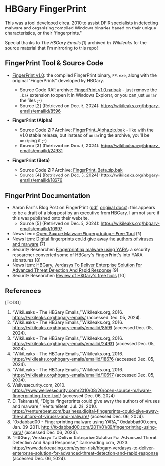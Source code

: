 
# HBGary FingerPrint

This was a tool developed circa. 2010 to assist DFIR specialists in detecting malware and organising compiled Windows binaries based on their unique characteristics, or their "fingerprints."

Special thanks to _The HBGary Emails_ [1] archived by _Wikileaks_ for the source material that I'm mirroring to this repo!

## FingerPrint Tool & Source Code

* [FingerPrint v1.0](./FingerPrint%20v1.0): the compiled FingerPrint binary, ``FP.exe``, along with the original "FingerPrints" developed by HBGary.
    * Source Code RAR archive: [FingerPrint v1.0.rar.bak](./misc/FingerPrint%20v1.0.rar.bak) - just remove the ``.bak`` extension to open it in Windows Explorer, or you can just ``unrar`` the files ;-)
    * Source [2] (Retrieved on Dec. 5, 2024): https://wikileaks.org/hbgary-emails/emailid/8596

* __FingerPrint (Alpha)__
    * Source Code ZIP Archive: [FingerPrint_Alpha.zip.bak](./misc/Fingerprint_Alpha.zip.bak) - like with the v1.0 stable release, but instead of ``unrar``ing the archive, you'll be ``unzip``ing it ;-)
    * Source [3] (Retrieved on Dec. 5, 2024): https://wikileaks.org/hbgary-emails/emailid/24931 
    
* __FingerPrint (Beta)__
    * Source Code ZIP Archive: [FingerPrint_Beta.zip.bak](./misc/FingerPrint_Beta.zip.bak)
    * Source [4] (Retrieved on Dec. 5, 2024): https://wikileaks.org/hbgary-emails/emailid/18676
    
## FingerPrint Documentation

* Aaron Barr's Blog Post on FingerPrint \([pdf](./misc/Aaron%20Barr%20Fingerprint%20Tool%20Blogpost.pdf), [original docx](./misc/Aaron%20Barr%20Fingerprint%20Tool%20Blogpost.pdf)\): this appears to be a draft of a blog post by an executive from HBGary. I am not sure if this was published onto their website.
    * Source [5] (Retrieved on Dec. 5, 2024): https://wikileaks.org/hbgary-emails/emailid/10697
* News Item: [Open Source Malware Fingerprinting – Free Tool](https://www.welivesecurity.com/2010/08/26/open-source-malware-fingerprinting-free-tool/) [6]
* News Item: [Digital fingerprints could give away the authors of viruses and malware](https://venturebeat.com/business/digital-fingerprints-could-give-away-the-authors-of-viruses-and-malware/) [7]
* Security Researcher: [Fingerprinting malware using YARA](http://0xdabbad00.com/2011/01/09/fingerprinting-using-yara/): a security researcher converted some of HBGary's FingerPrint's into YARA signatures [8]
* News Item: [HBGary, Verdasys To Deliver Enterprise Solution For Advanced Threat Detection And Rapid Response](https://www.darkreading.com/cyber-risk/hbgary-verdasys-to-deliver-enterprise-solution-for-advanced-threat-detection-and-rapid-response) [9]
* Security Researcher: [Review of HBGary's free tools](http://0xdabbad00.com/2010/09/11/review-of-hbgarys-free-tools/) [10]

## References 

[TODO]

1. “WikiLeaks - The HBGary Emails,” Wikileaks.org, 2016. https://wikileaks.org/hbgary-emails/ (accessed Dec. 05, 2024).
2. “WikiLeaks - The HBGary Emails,” Wikileaks.org, 2016. https://wikileaks.org/hbgary-emails/emailid/8596 (accessed Dec. 05, 2024).
3. “WikiLeaks - The HBGary Emails,” Wikileaks.org, 2016. https://wikileaks.org/hbgary-emails/emailid/24931 (accessed Dec. 05, 2024).
4. “WikiLeaks - The HBGary Emails,” Wikileaks.org, 2016. https://wikileaks.org/hbgary-emails/emailid/18676 (accessed Dec. 05, 2024).
5. “WikiLeaks - The HBGary Emails,” Wikileaks.org, 2016. https://wikileaks.org/hbgary-emails/emailid/10697 (accessed Dec. 05, 2024).
6. Welivesecurity.com, 2010. https://www.welivesecurity.com/2010/08/26/open-source-malware-fingerprinting-free-tool/ (accessed Dec. 06, 2024)
7. D. Takahashi, “Digital fingerprints could give away the authors of viruses and malware,” VentureBeat, Jul. 28, 2010. https://venturebeat.com/business/digital-fingerprints-could-give-away-the-authors-of-viruses-and-malware/ (accessed Dec. 06, 2024).
8. “0xdabbad00 - Fingerprinting malware using YARA,” 0xdabbad00.com, Jan. 09, 2011. http://0xdabbad00.com/2011/01/09/fingerprinting-using-yara/ (accessed Dec. 06, 2024).
9. “HBGary, Verdasys To Deliver Enterprise Solution For Advanced Threat Detection And Rapid Response,” Darkreading.com, 2023. https://www.darkreading.com/cyber-risk/hbgary-verdasys-to-deliver-enterprise-solution-for-advanced-threat-detection-and-rapid-response (accessed Dec. 06, 2024).

